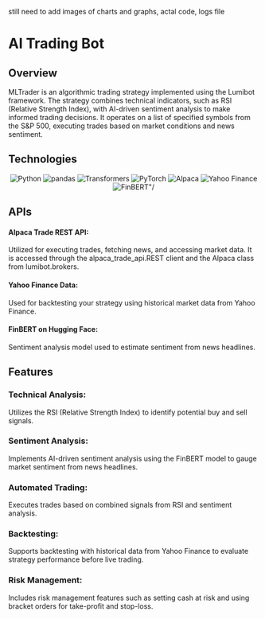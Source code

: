 still need to add images of charts and graphs, actal code, logs file

# AI Trading Bot

## Overview

MLTrader is an algorithmic trading strategy implemented using the Lumibot framework. The strategy combines technical indicators, such as RSI (Relative Strength Index), with AI-driven sentiment analysis to make informed trading decisions. It operates on a list of specified symbols from the S&P 500, executing trades based on market conditions and news sentiment.



## Technologies

  <p align="center">
  <img src="https://img.shields.io/badge/Python-3776AB?style=for-the-badge&logo=python&logoColor=white" alt="Python"/>
  <img src="https://img.shields.io/badge/pandas-150458?style=for-the-badge&logo=pandas&logoColor=white" alt="pandas"/>
  <img src="https://img.shields.io/badge/Transformers-FF5733?style=for-the-badge&logo=transformers&logoColor=white" alt="Transformers"/>
  <img src="https://img.shields.io/badge/PyTorch-EE4C2C?style=for-the-badge&logo=pytorch&logoColor=white" alt="PyTorch"/>
  <img src="https://img.shields.io/badge/Alpaca-000000?style=for-the-badge&logo=alpaca&logoColor=white" alt="Alpaca"/>
  <img src="https://img.shields.io/badge/Yahoo_Finance-720E9E?style=for-the-badge&logo=yahoo&logoColor=white" alt="Yahoo Finance"/>
  <img src="https://img.shields.io/badge/FinBERT-0091EA?style=for-the-badge&logoColor=white" alt = FinBERT"/>
</p> 


## APIs

  #### Alpaca Trade REST API: 
  Utilized for executing trades, fetching news, and accessing market data. It is accessed through the alpaca_trade_api.REST client and the Alpaca class from lumibot.brokers. 

  #### Yahoo Finance Data:
  Used for backtesting your strategy using historical market data from Yahoo Finance.

 #### FinBERT on Hugging Face:
  Sentiment analysis model used to estimate sentiment from news headlines.

## Features

  ### Technical Analysis: 
  Utilizes the RSI (Relative Strength Index) to identify potential buy and sell signals.
  ### Sentiment Analysis: 
  Implements AI-driven sentiment analysis using the FinBERT model to gauge market sentiment from news headlines.
  ### Automated Trading: 
  Executes trades based on combined signals from RSI and sentiment analysis.
  ### Backtesting: 
  Supports backtesting with historical data from Yahoo Finance to evaluate strategy performance before live trading.
  ### Risk Management: 
  Includes risk management features such as setting cash at risk and using bracket orders for take-profit and stop-loss.
